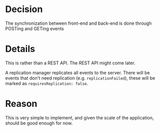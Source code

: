 # Decision

The synchronization between front-end and back-end is done through POSTing and GETing events

# Details

This is rather than a REST API. The REST API might come later.

A replication manager replicates all events to the server. There will be events that don't need replication (e.g. `replicationFailed`), these will be marked as `requiresReplication: false`.

# Reason

This is very simple to implement, and given the scale of the application, should be good enough for now.